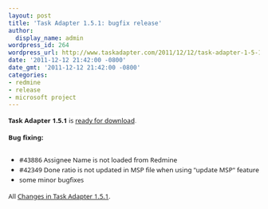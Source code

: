 ```yaml
---
layout: post
title: 'Task Adapter 1.5.1: bugfix release'
author:
  display_name: admin
wordpress_id: 264
wordpress_url: http://www.taskadapter.com/2011/12/12/task-adapter-1-5-1-bugfix-release/
date: '2011-12-12 21:42:00 -0800'
date_gmt: '2011-12-12 21:42:00 -0800'
categories:
- redmine
- release
- microsoft project
---
```

<p><strong style="background-color: white; font-family: 'Lucida Grande', 'Lucida Sans Unicode', 'Segoe UI', Helvetica, Arial, sans-serif; font-size: 13px; line-height: 20px;">Task Adapter 1.5.1</strong><span style="background-color: white; font-family: 'Lucida Grande', 'Lucida Sans Unicode', 'Segoe UI', Helvetica, Arial, sans-serif; font-size: 13px; line-height: 20px;">&nbsp;is <a href="http://www.taskadapter.com/download">ready for download</a></span><span style="background-color: white; color: #7a7a7a; font-family: 'Lucida Grande', 'Lucida Sans Unicode', 'Segoe UI', Helvetica, Arial, sans-serif; font-size: 13px; line-height: 20px;">.</span><br/>
<div style="font-family: 'Lucida Grande', 'Lucida Sans Unicode', 'Segoe UI', Helvetica, Arial, sans-serif; font-size: 13px; line-height: 20px; margin-bottom: 25px;"><strong style="background-color: white;">Bug fixing:</strong></div>
<ul style="font-family: 'Lucida Grande', 'Lucida Sans Unicode', 'Segoe UI', Helvetica, Arial, sans-serif; font-size: 13px; line-height: 20px;">
<li><span style="background-color: white;">#43886 Assignee Name is not loaded from Redmine</span></li>
<li><span style="background-color: white;">#42349 Done ratio is not updated in MSP file when using "update MSP" feature</span></li>
<li><span style="background-color: white;">some minor bugfixes</span></li></ul>
<div style="font-family: 'Lucida Grande', 'Lucida Sans Unicode', 'Segoe UI', Helvetica, Arial, sans-serif; font-size: 13px; line-height: 20px; margin-bottom: 25px;"><span style="background-color: white;">All&nbsp;<a href="http://www.hostedredmine.com/projects/ta/versions/1474">Changes in Task Adapter 1.5.1</a>.</span></div></p>
